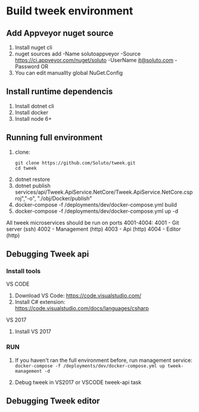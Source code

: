 # Build tweek environment

## Add Appveyor nuget source
1. Install nuget cli
2. nuget sources add -Name solutoappveyor -Source https://ci.appveyor.com/nuget/soluto -UserName it@soluto.com -Password <password>
OR
3. You can edit manuallty global NuGet.Config

## Install runtime dependencis
1. Install dotnet cli
2. Install docker
3. Install node 6+

## Running full environment
1. clone:
    ```
    git clone https://github.com/Soluto/tweek.git
    cd tweek
    ```
2. dotnet restore
3. dotnet publish services/api/Tweek.ApiService.NetCore/Tweek.ApiService.NetCore.csproj","-o", "./obj/Docker/publish"
4. docker-compose -f /deployments/dev/docker-compose.yml build
5. docker-compose -f /deployments/dev/docker-compose.yml up -d

All tweek microservices should be run on ports 4001-4004:
4001 - Git server (ssh)
4002 - Management (http)
4003 - Api (http)
4004 - Editor (http)

## Debugging Tweek api

### Install tools
VS CODE
1. Download VS Code: https://code.visualstudio.com/
2. Install C# extension: https://code.visualstudio.com/docs/languages/csharp

VS 2017
1. Install VS 2017

### RUN
1. If you haven't ran the full environment before, run management service: 
   ```docker-compose -f /deployments/dev/docker-compose.yml up tweek-management -d```

2. Debug tweek in VS2017 or VSCODE tweek-api task

## Debugging Tweek editor
